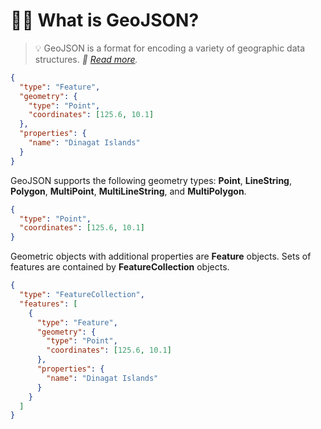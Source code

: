# :man_shrugging: What is GeoJSON?

> :bulb: GeoJSON is a format for encoding a variety of geographic data structures. _📖 [Read more](https://geojson.org/)._

```json
{
  "type": "Feature",
  "geometry": {
    "type": "Point",
    "coordinates": [125.6, 10.1]
  },
  "properties": {
    "name": "Dinagat Islands"
  }
}
```

GeoJSON supports the following geometry types: **Point**, **LineString**, **Polygon**, **MultiPoint**, **MultiLineString**, and **MultiPolygon**.

```json
{
  "type": "Point",
  "coordinates": [125.6, 10.1]
}
```

Geometric objects with additional properties are **Feature** objects. Sets of features are contained by **FeatureCollection** objects.

```json
{
  "type": "FeatureCollection",
  "features": [
    {
      "type": "Feature",
      "geometry": {
        "type": "Point",
        "coordinates": [125.6, 10.1]
      },
      "properties": {
        "name": "Dinagat Islands"
      }
    }
  ]
}
```
